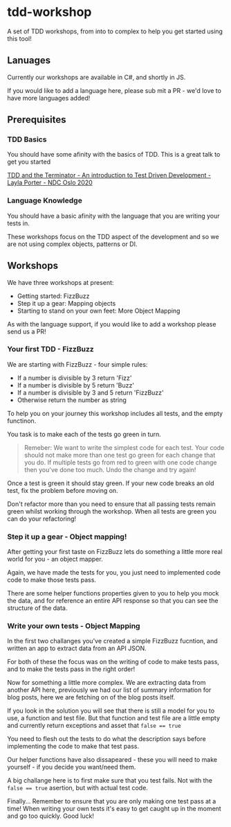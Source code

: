 # tdd-workshop
A set of TDD workshops, from into to complex to help you get started using this tool!

## Lanuages

Currently our workshops are available in C#, and shortly in JS.

If you would like to add a language here, please sub mit a PR - we'd love to have more languages added!

## Prerequisites

### TDD Basics

You should have some afinity with the basics of TDD. This is a great talk to get you started

<a href="https://www.youtube.com/watch?v=6FBmeTGN5Pk" target="_blank">TDD and the Terminator - An introduction to Test Driven Development - Layla Porter - NDC Oslo 2020</a>

### Language Knowledge

You should have a basic afinity with the language that you are writing your tests in.

These workshops focus on the TDD aspect of the development and so we are not using complex objects, patterns or DI.

## Workshops

We have three workshops at present:

* Getting started: FizzBuzz
* Step it up a gear: Mapping objects
* Starting to stand on your own feet: More Object Mapping

As with the language support, if you would like to add a workshop please send us a PR!

### Your first TDD - FizzBuzz

We are starting with FizzBuzz - four simple rules:

* If a number is divisible by 3 return 'Fizz'
* If a number is divisible by 5 return 'Buzz'
* If a number is divisible by 3 and 5 return 'FizzBuzz'
* Otherwise return the number as string

To help you on your journey this workshop includes all tests, and the empty functinon.

You task is to make each of the tests go green in turn.

> Remeber: We want to write the simplest code for each test. Your code should not make more than one test go green for each change that you do. If multiple tests go from red to green with one code change then you've done too much. Undo the change and try again!

Once a test is green it should stay green. If your new code breaks an old test, fix the problem before moving on.

Don't refactor more than you need to ensure that all passing tests remain green whilst working through the workshop. When all tests are green you can do your refactoring!

### Step it up a gear - Object mapping!

After getting your first taste on FizzBuzz lets do something a little more real world for you - an object mapper.

Again, we have made the tests for you, you just need to implemented code code to make those tests pass.

There are some helper functions properties given to you to help you mock the data, and for reference an entire API response so that you can see the structure of the data.

### Write your own tests - Object Mapping
  
In the first two challanges you've created a simple FizzBuzz fucntion, and written an app to extract data from an API JSON.

For both of these the focus was on the writing of code to make tests pass, and to make the tests pass in the right order!

Now for something a little more complex. We are extracting data from another API here, previously we had our list of summary information for blog posts, here we are fetching on of the blog posts itself.

If you look in the solution you will see that there is still a model for you to use, a function and test file. But that function and test file are a little empty and currently return exceptions and asset that `false == true`

You need to flesh out the tests to do what the description says before implementing the code to make that test pass.

Our helper functions have also dissapeared - these you will need to make yourself - if you decide you want/need them.

A big challange here is to first make sure that you test fails. Not with the `false == true` asertion, but with actual test code.

Finally... Remember to ensure that you are only making one test pass at a time! When writing your own tests it's easy to get caught up in the moment and go too quickly. Good luck!
